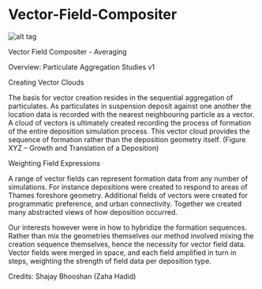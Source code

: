 Vector-Field-Compositer
=======================

![alt tag](http://www.henrydavidlouth.com/wp-content/uploads/2014/03/frame_02800-WEB-SLIDER1.png)

Vector Field Compositer - Averaging

Overview:
Particulate Aggregation Studies v1

Creating Vector Clouds

The basis for vector creation resides in the sequential aggregation of particulates. As particulates in suspension deposit against one another the location data is recorded with the nearest neighbouring particle as a vector. A cloud of vectors is ultimately created recording the process of formation of the entire deposition simulation process. This vector cloud provides the sequence of formation rather than the deposition geometry itself. (Figure XYZ – Growth and Translation of a Deposition)
 

Weighting Field Expressions

A range of vector fields can represent formation data from any number of simulations. For instance depositions were created to respond to areas of Thames foreshore geometry. Additional fields of vectors were created for programmatic preference, and urban connectivity. Together we created many abstracted views of how deposition occurred.

Our interests however were in how to hybridize the formation sequences. Rather than mix the geometries themselves our method involved mixing the creation sequence themselves, hence the necessity for vector field data. Vector fields were merged in space, and each field amplified in turn in steps, weighting the strength of field data per deposition type.

Credits:
Shajay Bhooshan (Zaha Hadid)





